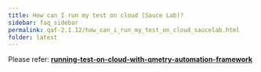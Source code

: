 ```yaml
---
title: How can I run my test on cloud (Sauce Lab)?
sidebar: faq_sidebar
permalink: qaf-2.1.12/how_can_i_run_my_test_on_cloud_saucelab.html
folder: latest
---
```


Please refer: **[running-test-on-cloud-with-qmetry-automation-framework](http://blog.infostretch.com/running-test-on-cloud-with-infostretch-test-automation-framework)**

